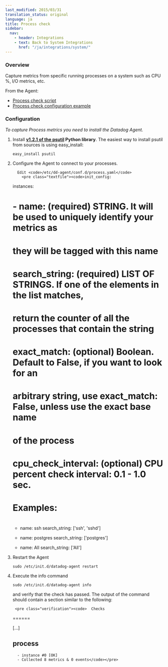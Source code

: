 ```yaml
---
last_modified: 2015/03/31
translation_status: original
language: ja
title: Process check
sidebar:
  nav:
    - header: Integrations
    - text: Back to System Integrations
      href: "/ja/integrations/system/"
---
```

<div id="int-overview">
<h3>Overview</h3>
<p>Capture metrics from specific running processes on a system such as CPU %, I/O metrics, etc.</p>

</div>

From the Agent:

* <a href="https://github.com/DataDog/dd-agent/blob/master/checks.d/process.py">Process check script</a>
* <a href="https://github.com/DataDog/dd-agent/blob/master/conf.d/process.yaml.example">Process check configuration example</a>


<div id="int-configuration">
<h3>Configuration</h3>
 <p><em>To capture Process metrics you need to install the Datadog Agent.</em></p>

<ol>
  <li>Install  <b><a href="https://pypi.python.org/pypi/psutil/1.2.1">v1.2.1 of the psutil</a> Python library</b>. The easiest way to install psutil from sources is using easy_install:
    <pre class="code-block code-block-console" lang="console"><code class="">easy_install psutil</code></pre>
  </li>
  <li>Configure the Agent to connect to your processes.

      Edit <code>/etc/dd-agent/conf.d/process.yaml</code>
        <pre class="textfile"><code>init_config:

  instances:
  #  - name: (required) STRING. It will be used to uniquely identify your metrics as
  #          they will be tagged with this name
  #    search_string: (required) LIST OF STRINGS. If one of the elements in the list matches,
  #                    return the counter of all the processes that contain the string
  #    exact_match: (optional) Boolean. Default to False, if you want to look for an
  #                 arbitrary string, use exact_match: False, unless use the exact base name
  #                 of the process
  #    cpu_check_interval: (optional) CPU percent check interval: 0.1 - 1.0 sec.
  #
  # Examples:
  #
   - name: ssh
     search_string: ['ssh', 'sshd']

   - name: postgres
     search_string: ['postgres']

   - name: All
     search_string: ['All']</code></pre>
  </li>

  <li>Restart the Agent
        <pre class="linux"><code>sudo /etc/init.d/datadog-agent restart</code></pre>
  </li>

  <li>Execute the info command
    <pre class="linux"><code>sudo /etc/init.d/datadog-agent info</code></pre>
    and verify that the check has passed. The output of the command should contain a section similar to the following:

     <pre class="verification"><code>  Checks
  ======

  [...]

  process
  ---------
      - instance #0 [OK]
      - Collected 8 metrics & 0 events</code></pre>
  </li>

</ol>
</div>
